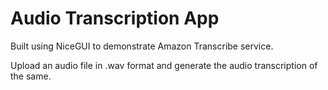 # Audio Transcription App

Built using NiceGUI to demonstrate Amazon Transcribe service.

Upload an audio file in .wav format and generate the audio transcription of the same.
